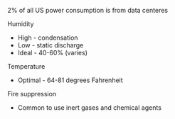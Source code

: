 2% of all US power consumption is from data centeres

Humidity
- High - condensation
- Low - static discharge
- Ideal - 40-60% (varies)

Temperature
- Optimal - 64-81 degrees Fahrenheit

Fire suppression
- Common to use inert gases and chemical agents